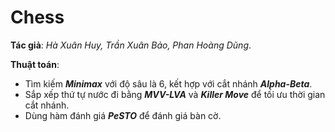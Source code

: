 # Chess
**Tác giả**: *Hà Xuân Huy, Trần Xuân Bảo, Phan Hoàng Dũng*.

**Thuật toán**:
  - Tìm kiếm ***Minimax*** với độ sâu là 6, kết hợp với cắt nhánh ***Alpha-Beta***.
  - Sắp xếp thứ tự nước đi bằng ***MVV-LVA*** và ***Killer Move*** để tối ưu thời gian cắt nhánh.
  - Dùng hàm đánh giá ***PeSTO*** để đánh giá bàn cờ. 


